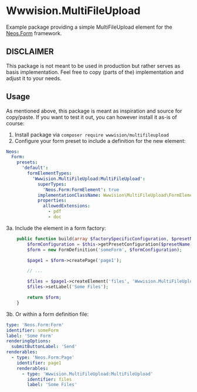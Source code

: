 # Wwwision.MultiFileUpload

Example package providing a simple MultiFileUpload element for the [Neos.Form](https://github.com/neos/form) framework.

## DISCLAIMER

This package is not meant to be used in production but rather serves as basis implementation.
Feel free to copy (parts of the) implementation and adjust it to your needs.

## Usage

As mentioned above, this package is meant as inspiration and source for copy/paste.
If you want to test it out, you can however install it as-is of course:

1. Install package via `composer require wwwision/multifileupload`
2. Configure your form preset to include a definition for the new element:

```yaml
Neos:
  Form:
    presets:
      'default':
        formElementTypes:
          'Wwwision.MultiFileUpload:MultiFileUpload':
            superTypes:
              'Neos.Form:FormElement': true
            implementationClassName: Wwwision\MultiFileUpload\FormElements\MultiFileUpload
            properties:
              allowedExtensions:
                - pdf
                - doc

```

3a. Include the element in a form factory:

```php
    public function build(array $factorySpecificConfiguration, $presetName) {
        $formConfiguration = $this->getPresetConfiguration($presetName);
        $form = new FormDefinition('someForm', $formConfiguration);

        $page1 = $form->createPage('page1');

        // ...

        $files = $page1->createElement('files', 'Wwwision.MultiFileUpload:MultiFileUpload');
        $files->setLabel('Some Files');

        return $form;
    }
```

3b. Or within a form definition file:

```yaml
type: 'Neos.Form:Form'
identifier: someForm
label: 'Some Form'
renderingOptions:
  submitButtonLabel: 'Send'
renderables:
  - type: 'Neos.Form:Page'
    identifier: page1
    renderables:
      - type: 'Wwwision.MultiFileUpload:MultiFileUpload'
        identifier: files
        label: 'Some Files'
```
